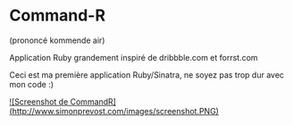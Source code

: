 # Command-R
(prononcé kommende air)

Application Ruby grandement inspiré de dribbble.com et forrst.com

Ceci est ma première application Ruby/Sinatra, ne soyez pas trop dur avec mon code :)

[![Screenshot de CommandR] (http://www.simonprevost.com/images/screenshot.PNG)](http://www.simonprevost.com/images/screenshot.PNG)

